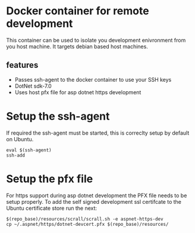 # Docker container for remote development
This container can be used to isolate you development enivronment from you host machine.
It targets debian based host machines.
## features
* Passes ssh-agent to the docker container to use your SSH keys
* DotNet sdk-7.0
* Uses host pfx file for asp dotnet https development

# Setup the ssh-agent
If required the ssh-agent must be started, this is correclty setup by default on Ubuntu.
```
eval $(ssh-agent)
ssh-add
```

# Setup the pfx file
For https support during asp dotnet development the PFX file needs to be setup properly.
To add the self signed development ssl certifcate to the Ubuntu certificate store run the next:
```
$(repo_base)/resources/scrall/scrall.sh -e aspnet-https-dev
cp ~/.aspnet/https/dotnet-devcert.pfx $(repo_base)/resources/
```
